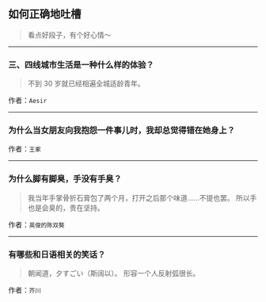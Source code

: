 ## 如何正确地吐槽

> 看点好段子，有个好心情～


 
---

### 三、四线城市生活是一种什么样的体验？

> 不到 30 岁就已经相遍全城适龄青年。


作者：`Aesir`

---

### 为什么当女朋友向我抱怨一件事儿时，我却总觉得错在她身上？

> 


作者：`王豖`

---

### 为什么脚有脚臭，手没有手臭？

> 我当年手掌骨折石膏包了两个月，打开之后那个味道……不提也罢。
> 所以手也是会臭的，贵在坚持。


作者：`英俊的陈双獒`

---

### 有哪些和日语相关的笑话？

> 朝闻道，夕すごい（斯阔以）。
> 形容一个人反射弧很长。


作者：`芥川`